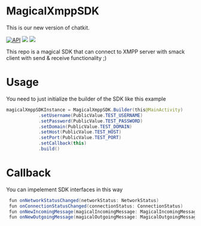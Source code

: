 # MagicalXmppSDK
This is our new version of chatkit. 

[![API](https://img.shields.io/badge/API-21%2B-brightgreen.svg?style=flat)](https://android-arsenal.com/api?level=21)
[![](https://jitpack.io/v/HamidrezaAmz/MagicalXmppSDK.svg)](https://jitpack.io/#HamidrezaAmz/MagicalXmppSDK)
[![](https://jitpack.io/v/HamidrezaAmz/MagicalXmppSDK/month.svg)](https://jitpack.io/#HamidrezaAmz/MagicalXmppSDK)

This repo is a magical SDK that can connect to XMPP server with smack client with send &amp; receive functionality ;)

# Usage
You need to just initialize the builder of the SDK like this example

```JAVA
magicalXmppSDKInstance = MagicalXmppSDK.Builder(this@MainActivity)
            .setUsername(PublicValue.TEST_USERNAME)
            .setPassword(PublicValue.TEST_PASSWORD)
            .setDomain(PublicValue.TEST_DOMAIN)
            .setHost(PublicValue.TEST_HOST)
            .setPort(PublicValue.TEST_PORT)
            .setCallback(this)
            .build()
```

# Callback
You can impelement SDK interfaces in this way
```JAVA
 fun onNetworkStatusChanged(networkStatus: NetworkStatus)
 fun onConnectionStatusChanged(connectionStatus: ConnectionStatus)
 fun onNewIncomingMessage(magicalIncomingMessage: MagicalIncomingMessage)
 fun onNewOutgoingMessage(magicalOutgoingMessage: MagicalOutgoingMessage)
```
